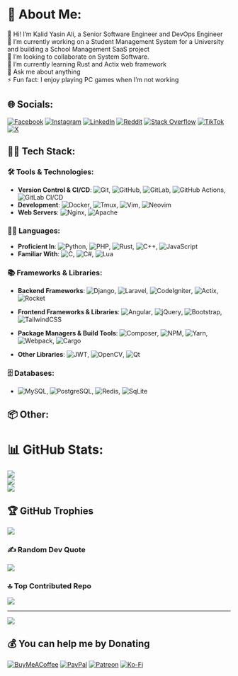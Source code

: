 # 💫 About Me:
👋 Hi! I’m Kalid Yasin Ali, a Senior Software Engineer and DevOps Engineer<br>
🔭 I’m currently working on a Student Management System for a University and building a School Management SaaS project<br>
👯 I’m looking to collaborate on System Software.<br>
🌱 I’m currently learning Rust and Actix web framework<br>
💬 Ask me about anything<br>
⚡ Fun fact: I enjoy playing PC games when I’m not working


## 🌐 Socials:
[![Facebook](https://img.shields.io/badge/Facebook-%231877F2.svg?logo=Facebook&logoColor=white)](https://facebook.com/khalu.yasin) [![Instagram](https://img.shields.io/badge/Instagram-%23E4405F.svg?logo=Instagram&logoColor=white)](https://instagram.com/khalu.yasin) [![LinkedIn](https://img.shields.io/badge/LinkedIn-%230077B5.svg?logo=linkedin&logoColor=white)](https://linkedin.com/in/khaluyasin) [![Reddit](https://img.shields.io/badge/Reddit-%23FF4500.svg?logo=Reddit&logoColor=white)](https://reddit.com/user/kalidyasin29) [![Stack Overflow](https://img.shields.io/badge/-Stackoverflow-FE7A16?logo=stack-overflow&logoColor=white)](https://stackoverflow.com/users/11420553) [![TikTok](https://img.shields.io/badge/TikTok-%23000000.svg?logo=TikTok&logoColor=white)](https://tiktok.com/@khaluyasin) [![X](https://img.shields.io/badge/X-black.svg?logo=X&logoColor=white)](https://x.com/KhaluYasin) 

## 🧑‍💻 Tech Stack:
### 🛠️ Tools & Technologies:
- **Version Control & CI/CD**: 
![Git](https://img.shields.io/badge/git-%23F05033.svg?logo=git&logoColor=white),
![GitHub](https://img.shields.io/badge/github-%212121.svg?logo=github&logoColor=white),
![GitLab](https://img.shields.io/badge/gitlab-%23181717.svg?logo=gitlab&logoColor=white),
![GitHub Actions](https://img.shields.io/badge/github%20actions-%232671E5.svg?logo=githubactions&logoColor=white),
![GitLab CI/CD](https://img.shields.io/badge/gitlab-CI%2FCD-%232671E5.svg?logo=gitlab&logoColor=white)
- **Development**: 
![Docker](https://img.shields.io/badge/docker-ffffff?logo=docker&logoColor=1a66e8),
![Tmux](https://img.shields.io/badge/tmux-%23000000.svg?logo=tmux&logoColor=white),
![Vim](https://img.shields.io/badge/vim-%237EBF50.svg?logo=vim&logoColor=white),
![Neovim](https://img.shields.io/badge/neovim-%2371ba51.svg?logo=neovim&logoColor=white)
- **Web Servers**: 
![Nginx](https://img.shields.io/badge/nginx-%23009639.svg?logo=nginx&logoColor=white),
![Apache](https://img.shields.io/badge/apache-%23D42029.svg?logo=apache&logoColor=white)

### 👨‍💻 Languages:
- **Proficient In**: 
![Python](https://img.shields.io/badge/python-3670A0?logo=python&logoColor=ffdd54),
![PHP](https://img.shields.io/badge/php-%23777BB4.svg?logo=php&logoColor=white),
![Rust](https://img.shields.io/badge/rust-%23000000.svg?logo=rust&logoColor=white),
![C++](https://img.shields.io/badge/c++-%2300599C.svg?logo=c%2B%2B&logoColor=white),
![JavaScript](https://img.shields.io/badge/javascript-%23323330.svg?logo=javascript&logoColor=%23F7DF1E)
- **Familiar With**:
![C](https://img.shields.io/badge/c-%2300599C.svg?logo=c&logoColor=white),
![C#](https://img.shields.io/badge/c%23-%23239120.svg?logo=csharp&logoColor=white),
![Lua](https://img.shields.io/badge/lua-%232C2D72.svg?logo=lua&logoColor=white)

### 📚 Frameworks & Libraries:

- **Backend Frameworks**: 
  ![Django](https://img.shields.io/badge/django-%23092E20.svg?logo=django&logoColor=white), 
  ![Laravel](https://img.shields.io/badge/laravel-%23FF2D20.svg?logo=laravel&logoColor=white), 
  ![CodeIgniter](https://img.shields.io/badge/codeigniter-%23000000.svg?logo=codeigniter&logoColor=white), 
  ![Actix](https://img.shields.io/badge/actix-%23FFFFFF.svg?logo=actix&logoColor=black), 
  ![Rocket](https://img.shields.io/badge/rocket-%23D33846.svg?logo=rocket&logoColor=white)
  
- **Frontend Frameworks & Libraries**: 
  ![Angular](https://img.shields.io/badge/angular-%23DD0031.svg?logo=angular&logoColor=white), 
  ![jQuery](https://img.shields.io/badge/jquery-%230769AD.svg?logo=jquery&logoColor=white), 
  ![Bootstrap](https://img.shields.io/badge/bootstrap-%238511FA.svg?logo=bootstrap&logoColor=white), 
  ![TailwindCSS](https://img.shields.io/badge/tailwindcss-%2338B2AC.svg?logo=tailwind-css&logoColor=white)

- **Package Managers & Build Tools**: 
  ![Composer](https://img.shields.io/badge/composer-%23000000.svg?logo=composer&logoColor=white), 
  ![NPM](https://img.shields.io/badge/NPM-%23CB3837.svg?logo=npm&logoColor=white), 
  ![Yarn](https://img.shields.io/badge/yarn-%232C8EBB.svg?logo=yarn&logoColor=white), 
  ![Webpack](https://img.shields.io/badge/webpack-%238DD6F9.svg?logo=webpack&logoColor=black),
  ![Cargo](https://img.shields.io/badge/cargo-%23000000.svg?logo=cargo&logoColor=white)

- **Other Libraries**: 
  ![JWT](https://img.shields.io/badge/JWT-black?logo=JSON%20web%20tokens), 
  ![OpenCV](https://img.shields.io/badge/opencv-%23white.svg?logo=opencv&logoColor=white), 
  ![Qt](https://img.shields.io/badge/Qt-%23217346.svg?logo=Qt&logoColor=white)


### 🗄️ Databases:
- ![MySQL](https://img.shields.io/badge/mysql-4479A1.svg?logo=mysql&logoColor=white),
![PostgreSQL](https://img.shields.io/badge/postgresql-%23316192.svg?logo=postgresql&logoColor=white),
![Redis](https://img.shields.io/badge/redis-%23FF4538.svg?logo=redis&logoColor=white),
![SqLite](https://img.shields.io/badge/sqlite-%2300599C.svg?logo=sqlite&logoColor=white)

## 📦 Other:


# 📊 GitHub Stats:
![](https://github-readme-stats.vercel.app/api?username=kalidyasin&theme=tokyonight&show_icons=true&hide_border=false&count_private=true)<br/>
![](https://github-readme-streak-stats.herokuapp.com/?user=kalidyasin&theme=tokyonight&hide_border=false)<br/>
![](https://github-readme-stats.vercel.app/api/top-langs/?username=kalidyasin&theme=tokyonight&hide_border=false&include_all_commits=true&count_private=true&layout=compact&langs_count=10)

## 🏆 GitHub Trophies
![](https://github-profile-trophy.vercel.app/?username=kalidyasin&theme=tokyonight&no-frame=false&no-bg=true&margin-w=4)

### ✍️ Random Dev Quote
![](https://quotes-github-readme.vercel.app/api?type=horizontal&theme=tokyonight)

### 🔝 Top Contributed Repo
![](https://github-contributor-stats.vercel.app/api?username=kalidyasin&limit=5&theme=tokyonight&combine_all_yearly_contributions=true)

---
[![](https://visitcount.itsvg.in/api?id=kalidyasin&icon=0&color=0)](https://visitcount.itsvg.in)

  ## 💰 You can help me by Donating
  [![BuyMeACoffee](https://img.shields.io/badge/Buy%20Me%20a%20Coffee-ffdd00?style=for-the-badge&logo=buy-me-a-coffee&logoColor=black)](https://buymeacoffee.com/kalidyasin) [![PayPal](https://img.shields.io/badge/PayPal-00457C?style=for-the-badge&logo=paypal&logoColor=white)](https://paypal.me/kalidyasin) [![Patreon](https://img.shields.io/badge/Patreon-F96854?style=for-the-badge&logo=patreon&logoColor=white)](https://patreon.com/kalidyasin) [![Ko-Fi](https://img.shields.io/badge/Ko--fi-F16061?style=for-the-badge&logo=ko-fi&logoColor=white)](https://ko-fi.com/kalidyasin) 

  
<!-- Proudly created with GPRM ( https://gprm.itsvg.in ) -->
